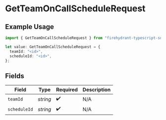 # GetTeamOnCallScheduleRequest

## Example Usage

```typescript
import { GetTeamOnCallScheduleRequest } from "firehydrant-typescript-sdk/models/operations";

let value: GetTeamOnCallScheduleRequest = {
  teamId: "<id>",
  scheduleId: "<id>",
};
```

## Fields

| Field              | Type               | Required           | Description        |
| ------------------ | ------------------ | ------------------ | ------------------ |
| `teamId`           | *string*           | :heavy_check_mark: | N/A                |
| `scheduleId`       | *string*           | :heavy_check_mark: | N/A                |